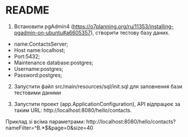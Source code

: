 # README #

1) Встановити pgAdmin4 (https://o7planning.org/ru/11353/installing-pgadmin-on-ubuntu#a6605357), створити тестову базу даних.
* name:ContactsServer; 
* Host name:localhost;
* Port:5432;
* Maintenance database:postgres;
* Username:postgres;
* Password:postgres;

2) Запустити файл src/main/resources/sql/init.sql для заповнення бази тестовими даними

3) Запустити проект (app.ApplicationConfiguration), API відпрацює за таким URL: http://localhost:8080/hello/contacts.

Приклад зі всіма параметрами: 
http://localhost:8080/hello/contacts?nameFilter=^B.*$&page=0&size=40